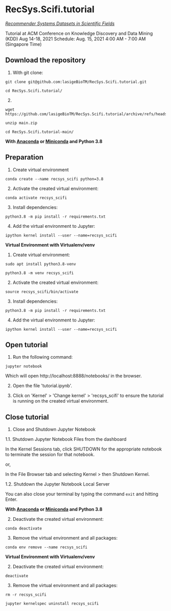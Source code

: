 # RecSys.Scifi.tutorial

[*Recommender Systems Datasets in Scientific Fields*](https://lasigebiotm.github.io/RecSys.Scifi/)

Tutorial at ACM Conference on Knowledge Discovery and Data Mining (KDD)
Aug 14-18, 2021 Schedule: Aug. 15, 2021 4:00 AM - 7:00 AM (Singapore Time)

## Download the repository

1. With git clone:

```
git clone git@github.com:lasigeBioTM/RecSys.Scifi.tutorial.git

cd RecSys.Scifi.tutorial/
```

2. 

```
wget https://github.com/lasigeBioTM/RecSys.Scifi.tutorial/archive/refs/heads/main.zip

unzip main.zip

cd RecSys.Scifi.tutorial-main/
```

**With [Anaconda](https://docs.conda.io/en/latest/miniconda.html) or [Miniconda](https://docs.conda.io/en/latest/miniconda.html) and Python 3.8**


## Preparation

1. Create virtual environment

```
conda create --name recsys_scifi python=3.8
```

2. Activate the created virtual environment:

```
conda activate recsys_scifi
```

3. Install dependencies:

```
python3.8 -m pip install -r requirements.txt
```

4. Add the virtual environment to Jupyter:

```
ipython kernel install --user --name=recsys_scifi
```


**Virtual Environment with Virtualenv/venv**

1. Create virtual environment:

```
sudo apt install python3.8-venv

python3.8 -m venv recsys_scifi
```

2. Activate the created virtual environment:

```
source recsys_scifi/bin/activate 
```

3. Install dependencies:

```
python3.8 -m pip install -r requirements.txt
```

4. Add the virtual environment to Jupyter:

```
ipython kernel install --user --name=recsys_scifi
```


## Open tutorial

1. Run the following command:

```
jupyter notebook
```

Which will open http://localhost:8888/notebooks/ in the browser.

2. Open the file 'tutorial.ipynb'.

3. Click on 'Kernel' > 'Change kernel' > 'recsys_scifi' to ensure the tutorial is running on the created virtual environment.


## Close tutorial

1. Close and Shutdown Jupyter Notebook

1.1. Shutdown Jupyter Notebook Files from the dashboard

In the Kernel Sessions tab, click SHUTDOWN for the appropriate notebook to terminate the session for that notebook.

or,

In the File Browser tab and selecting Kernel > then Shutdown Kernel.

1.2. Shutdown the Jupyter Notebook Local Server

You can also close your terminal by typing the command ```exit``` and hitting Enter.


**With [Anaconda](https://docs.conda.io/en/latest/miniconda.html) or [Miniconda](https://docs.conda.io/en/latest/miniconda.html) and Python 3.8**


2. Deactivate the created virtual environment:

```
conda deactivate
```

3. Remove the virtual environment and all packages:

```
conda env remove --name recsys_scifi
```


**Virtual Environment with Virtualenv/venv**


2. Deactivate the created virtual environment:

```
deactivate
```

3. Remove the virtual environment and all packages:

```
rm -r recsys_scifi

jupyter kernelspec uninstall recsys_scifi
```
